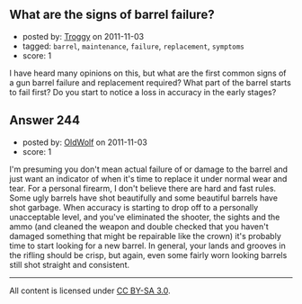 ## What are the signs of barrel failure?

- posted by: [Troggy](https://stackexchange.com/users/-1/135-troggy) on 2011-11-03
- tagged: `barrel`, `maintenance`, `failure`, `replacement`, `symptoms`
- score: 1

I have heard many opinions on this, but what are the first common signs of a gun barrel failure and replacement required? What part of the barrel starts to fail first? Do you start to notice a loss in accuracy in the early stages?


## Answer 244

- posted by: [OldWolf](https://stackexchange.com/users/-1/111-oldwolf) on 2011-11-03
- score: 1

I'm presuming you don't mean actual failure of or damage to the barrel and just want an indicator of when it's time to replace it under normal wear and tear. For a personal firearm, I don't believe there are hard and fast rules. Some ugly barrels have shot beautifully and some beautiful barrels have shot garbage. When accuracy is starting to drop off to a personally unacceptable level, and you've eliminated the shooter, the sights and the ammo (and cleaned the weapon and double checked that you haven't damaged something that might be repairable like the crown) it's probably time to start looking for a new barrel. In general, your lands and grooves in the rifling should be crisp, but again, even some fairly worn looking barrels still shot straight and consistent.



---

All content is licensed under [CC BY-SA 3.0](https://creativecommons.org/licenses/by-sa/3.0/).
